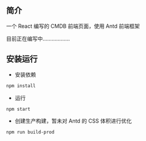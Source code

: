 ## 简介

一个 React 编写的 CMDB 前端页面，使用 Antd 前端框架

目前正在编写中………………

## 安装运行

*   安装依赖

```sh
npm install
```

*   运行

```sh
npm start
```

*   创建生产构建，暂未对 Antd 的 CSS 体积进行优化

```sh
npm run build-prod
```

